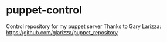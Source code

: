 # puppet-control
Control repository for my puppet server
Thanks to Gary Larizza: https://github.com/glarizza/puppet_repository